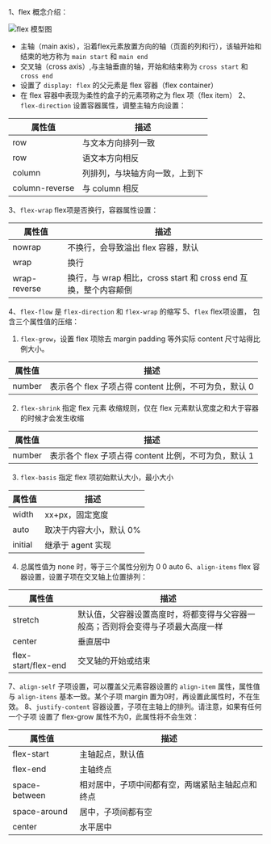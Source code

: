 1、flex 概念介绍：

 ![flex 模型图](https://s20.postimg.cc/k9kx1iqfx/flex_1.png)
 * 主轴（main axis），沿着flex元素放置方向的轴（页面的列和行），该轴开始和结束的地方称为 `main start` 和 `main end`
 * 交叉轴（cross axis）,与主轴垂直的轴，开始和结束称为 `cross start` 和 `cross end`
 * 设置了 `display: flex` 的父元素是 flex 容器（flex container）
 * 在 flex 容器中表现为柔性的盒子的元素项称之为 flex 项（flex item）
2、`flex-direction` 设置容器属性，调整主轴方向设置：

 | 属性值 | 描述 |
 | -- | -- |
 | row | 与文本方向排列一致 |
 | row | 语文本方向相反 |
 | column | 列排列，与块轴方向一致，上到下 |
 | column-reverse | 与 column 相反 |
3、`flex-wrap` flex项是否换行，容器属性设置：

 | 属性值 | 描述 |
 | -- | -- |
 | nowrap | 不换行，会导致溢出 flex 容器，默认 |
 | wrap | 换行 |
 | wrap-reverse | 换行，与 wrap 相比，cross start 和 cross end 互换，整个内容颠倒 |
4、`flex-flow` 是 `flex-direction` 和 `flex-wrap` 的缩写
5、`flex` flex项设置， 包含三个属性值的压缩：
 1. `flex-grow`，设置 flex 项除去 margin padding 等外实际 content 尺寸站得比例大小。
 
 | 属性值 | 描述 |
 | -- | -- |
 | number | 表示各个 flex 子项占得 content 比例，不可为负，默认 0 |

 2. `flex-shrink` 指定 flex 元素 收缩规则，仅在 flex 元素默认宽度之和大于容器的时候才会发生收缩 

 | 属性值 | 描述 |
 | -- | -- |
 | number | 表示各个 flex 子项占得 content 比例，不可为负，默认 1 |

 3. `flex-basis` 指定 flex 项初始默认大小，最小大小

 | 属性值 | 描述 |
 | -- | -- |
 | width | xx+px，固定宽度 |
 | auto | 取决于内容大小，默认 0% |
 | initial | 继承于 agent 实现 |

 4. 总属性值为 none 时，等于三个属性分别为 0 0 auto
6、`align-items` flex 容器设置，设置子项在交叉轴上位置排列：

 | 属性值 | 描述 |
 | -- | -- |
 | stretch | 默认值，父容器设置高度时，将都变得与父容器一般高；否则将会变得与子项最大高度一样 |
 | center | 垂直居中 |
 | flex-start/flex-end | 交叉轴的开始或结束 |

7、`align-self` 子项设置，可以覆盖父元素容器设置的 `align-item` 属性，属性值与 `align-itens` 基本一致。某个子项 margin 置为0时，再设置此属性时，不在生效。
8、`justify-content` 容器设置，子项在主轴上的排列。请注意，如果有任何一个子项 设置了 flex-grow 属性不为0，此属性将不会生效：

 | 属性值 | 描述 |
 | -- | -- |
 | flex-start | 主轴起点，默认值 |
 | flex-end | 主轴终点 |
 | space-between | 相对居中，子项中间都有空，两端紧贴主轴起点和终点 |
 | space-around | 居中，子项间都有空 |
 | center | 水平居中 |
